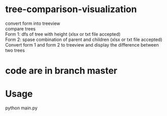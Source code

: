 # tree-comparison-visualization
convert form into treeview  
compare trees  
Form 1: dfs of tree with height (xlsx or txt file accepted)  
Form 2: spase combination of parent and children (xlsx or txt file accepted)  
Convert form 1 and form 2 to treeview and display the difference between two trees  
# code are in branch master
# Usage
python main.py

